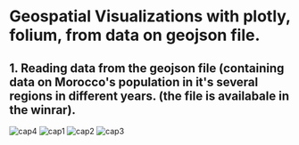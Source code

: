 # Geospatial Visualizations with plotly, folium, from data on geojson file.
## 1. Reading data from the geojson file (containing data on **Morocco**'s population in it's several regions in different years. (the file is availabale in the winrar).
![cap4](https://user-images.githubusercontent.com/101475744/160734097-6394423c-9f8e-414e-904d-911f24bd6640.png)
![cap1](https://user-images.githubusercontent.com/101475744/160734100-4362e79c-d022-49bf-a43e-1e6c294573e6.png)
![cap2](https://user-images.githubusercontent.com/101475744/160734102-4417aa4a-b613-4801-96b3-29c1b7d9fbf3.png)
![cap3](https://user-images.githubusercontent.com/101475744/160734104-ee4aeaa7-92df-4ff8-97e4-1334d9a16bc3.png)
